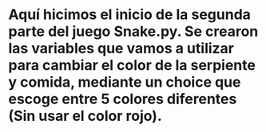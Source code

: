 



# Aquí hicimos el inicio de la segunda parte del juego Snake.py. Se crearon las variables que vamos a utilizar para cambiar el color de la serpiente y comida, mediante un choice que escoge entre 5 colores diferentes (Sin usar el color rojo).
